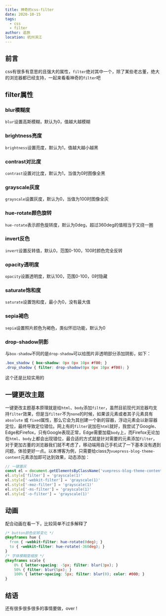 ```yaml
---
title: 神奇的css-filter
date: 2020-10-15
tags: 
  - css
  - filter
author: 追旅
location: 杭州滨江 
---
```


## 前言

css有很多有意思的且强大的属性，```filter```绝对其中一个，除了某些老古董，绝大的浏览器都已经支持，一起来看看神奇的```filter```吧

## filter属性

### blur模糊度

```blur```设置高斯模糊，默认为0，值越大越模糊

<css-filter-Blur title="模糊值" kind="blur" unit="px" :defaultValue="5" />

### brightness亮度

```brightness```设置亮度，默认为1，值越大越小越黑

<css-filter-Blur title="亮度" kind="brightness" :defaultValue="160"  :max="500"/>

### contrast对比度

```contrast```设置对比度，默认为1，当值为0时图像全黑

<css-filter-Blur title="对比度" kind="contrast" :defaultValue="500"  :max="1000"/>

### grayscale灰度

```grayscale```设置灰度，默认为0，当值为100时图像全灰

<css-filter-Blur title="灰度" kind="grayscale" :defaultValue="100" />

### hue-rotate颜色旋转

```hue-rotate```表示颜色旋转度，默认为0deg，超过360deg的值相当于又绕一圈

<css-filter-Blur title="旋转值" kind="hue-rotate" unit="deg" :defaultValue="180" :max="360" />

### invert反色

```invert```设置反转值，默认0，范围0-100，100时颜色完全反转

<css-filter-Blur title="反色值" kind="invert" :defaultValue="100" :max="100" />

### opacity透明度

```opacity```设置透明度，默认100，范围0-100，0时隐藏

<css-filter-Blur title="透明度" kind="opacity" :defaultValue="50" :max="100" />

### saturate饱和度

```saturate```设置饱和度，最小为0，没有最大值

<css-filter-Blur title="饱和度" kind="saturate" :defaultValue="500" :max="1000" />

### sepia褐色

```sepia```设置照片颜色为褐色，类似怀旧功能，默认为0

<css-filter-Blur title="饱和度" kind="sepia" :defaultValue="80" :max="100" />

### drop-shadow阴影

与```box-shadow```不同的是```drop-shadow```可以给图片非透明部分添加阴影，如下：

```css
.box_shadow { box-shadow: 0px 0px 10px #f00; }
.drop_shadow { filter: drop-shadow(0px 0px 10px #f00); }
```
<css-filter-Shadow />

这个还是比较实用的

## 一键更改主题

一键更改主题基本原理就是给```html```、```body```添加```filter```，虽然目前现代浏览器均支持```filter```效果，但是当```filter```不为```none```的时候，如果该元素或者其子元素具有 ```absolute``` 或 ```fixed```属性，那么它会为其创建一个新的容器，浮动元素会以新容器定位，最终导致定位错位。网上有的```filter```说加在```html```就好，我尝试了Google、Edge和Firefox，只有Google表现正常，Edge需要加载```body```上，而Firefox无论加在```html```、```body```上都会出现错位，最合适的方式就是针对需要的元素添加```filter```，对于更加古董的浏览器我们就不考虑了，移动端用自己手机试了一下基本没有遇到问题，体验更好一点。以本博客为例，只需要给class为```vuepress-blog-theme-content```元素添加即可达到效果，动态添加：

```js
// 一键置灰
const el = document.getElementsByClassName('vuepress-blog-theme-content')[0];
el.style['filter'] = 'grayscale(1)'
el.style['-webkit-filter'] = 'grayscale(1)'
el.style['-moz-filter'] = 'grayscale(1)'
el.style['-ms-filter'] = 'grayscale(1)'
el.style['-o-filter'] = 'grayscale(1)'
```

<css-filter-SwitchGray />

## 动画

配合动画在看一下，比较简单不过多解释了

```css
/* button颜色反转变化 */
@keyframes hue {
  from { -webkit-filter: hue-rotate(0deg); }
  to { -webkit-filter: hue-rotate(-360deg); }
}
/* 字体模糊度缩放 */
@keyframes scale {
    0% { letter-spacing: -5px; filter: blur(3px); }
    50% { filter: blur(5px); }
    100% { letter-spacing: 5px; filter: blur(0); color: #000; }
}
```

<css-filter-AnimateFliter />

## 结语

还有很多很多很多的事情要做，over !


